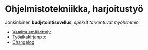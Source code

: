 # Ohjelmistotekniikka, harjoitustyö

Jonkinlainen **budjetointisovellus**, *speksit tarkentuvat myöhemmin.*

- [Vaatimusmäärittely](./budgeting-app/dokumentaatio/vaatimusmaarittely.md)
- [Työaikakirjanpito](./budgeting-app/dokumentaatio/tuntikirjanpito.md)
- [Changelog](./budgeting-app/dokumentaatio/changelog.md)


